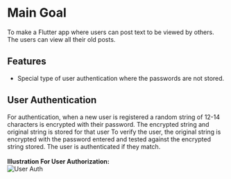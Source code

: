 # Main Goal
To make a Flutter app where users can post text to be viewed by others.
The users can view all their old posts.

## Features
- Special type of user authentication where the passwords are not stored.

## User Authentication
For authentication, when a new user is registered a random string of 12-14 characters is encrypted with their password.
The encrypted string and original string is stored for that user
To verify the user, the original string is encrypted with the password entered and tested against the
encrypted string stored. The user is authenticated if they match.\
\
**Illustration For User Authorization:**\
![User Auth](screenshot.png)
